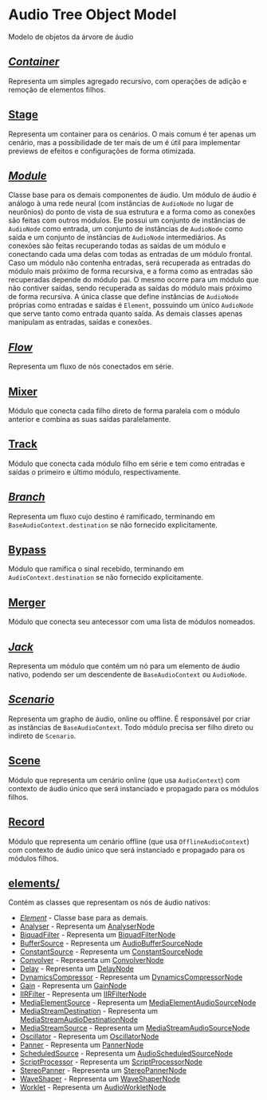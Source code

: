 # Audio Tree Object Model

Modelo de objetos da árvore de áudio

## [_Container_](./Container.ts)

Representa um simples agregado recursivo, com operações de adição e remoção de elementos filhos.

## [Stage](./Stage.ts)

Representa um container para os cenários. O mais comum é ter apenas um cenário, mas a possibilidade de ter mais de um é útil para implementar previews de efeitos e configurações de forma otimizada.

## [_Module_](./Module.ts)

Classe base para os demais componentes de áudio. Um módulo de áudio é análogo à uma rede neural (com instâncias de `AudioNode` no lugar de neurônios) do ponto de vista de sua estrutura e a forma como as conexões são feitas com outros módulos. Ele possui um conjunto de instâncias de `AudioNode` como entrada, um conjunto de instâncias de `AudioNode` como saída e um conjunto de instâncias de `AudioNode` intermediários. As conexões são feitas recuperando todas as saídas de um módulo e conectando cada uma delas com todas as entradas de um módulo frontal. Caso um módulo não contenha entradas, será recuperada as entradas do módulo mais próximo de forma recursiva, e a forma como as entradas são recuperadas depende do módulo pai. O mesmo ocorre para um módulo que não contiver saídas, sendo recuperada as saídas do módulo mais próximo de forma recursiva. A única classe que define instâncias de `AudioNode` próprias como entradas e saídas é `Element`, possuindo um único `AudioNode` que serve tanto como entrada quanto saída. As demais classes apenas manipulam as entradas, saídas e conexões.

## [_Flow_](./Flow.ts)

Representa um fluxo de nós conectados em série.

## [Mixer](./Mixer.ts)

Módulo que conecta cada filho direto de forma paralela com o módulo anterior e combina as suas saídas paralelamente.

## [Track](./Track.ts)

Módulo que conecta cada módulo filho em série e tem como entradas e saídas o primeiro e último módulo, respectivamente.

## [_Branch_](./Branch.ts)

Representa um fluxo cujo destino é ramificado, terminando em `BaseAudioContext.destination` se não fornecido explicitamente.

## [Bypass](./Bypass.ts)

Módulo que ramifica o sinal recebido, terminando em `AudioContext.destination` se não fornecido explicitamente.

## [Merger](./Merger.ts)

Módulo que conecta seu antecessor com uma lista de módulos nomeados.

## [_Jack_](./Jack.ts)

Representa um módulo que contém um nó para um elemento de áudio nativo, podendo ser um descendente de `BaseAudioContext` ou `AudioNode`.

## [_Scenario_](./Scenario.ts)

Representa um grapho de áudio, online ou offline. É responsável por criar as instâncias de `BaseAudioContext`. Todo módulo precisa ser filho direto ou indireto de `Scenario`.

## [Scene](./Scene.ts)

Módulo que representa um cenário online (que usa `AudioContext`) com contexto de áudio único que será instanciado e propagado para os módulos filhos.

## [Record](./Record.ts)

Módulo que representa um cenário offline (que usa `OfflineAudioContext`) com contexto de áudio único que será instanciado e propagado para os módulos filhos.

## [elements/](./elements)

Contém as classes que representam os nós de áudio nativos:

- [_Element_](./elements/Element.ts) - Classe base para as demais.
- [Analyser](./elements/Analyser.ts) - Representa um [AnalyserNode](https://developer.mozilla.org/docs/Web/API/AnalyserNode)
- [BiquadFilter](./elements/BiquadFilter.ts) - Representa um [BiquadFilterNode](https://developer.mozilla.org/docs/Web/API/BiquadFilterNode)
- [BufferSource](./elements/BufferSource.ts) - Representa um [AudioBufferSourceNode](https://developer.mozilla.org/docs/Web/API/AudioBufferSourceNode)
- [ConstantSource](./elements/ConstantSource.ts) - Representa um [ConstantSourceNode](https://developer.mozilla.org/docs/Web/API/ConstantSourceNode)
- [Convolver](./elements/Convolver.ts) - Representa um [ConvolverNode](https://developer.mozilla.org/docs/Web/API/ConvolverNode)
- [Delay](./elements/Delay.ts) - Representa um [DelayNode](https://developer.mozilla.org/docs/Web/API/DelayNode)
- [DynamicsCompressor](./elements/DynamicsCompressor.ts) - Representa um [DynamicsCompressorNode](https://developer.mozilla.org/docs/Web/API/DynamicsCompressorNode)
- [Gain](./elements/Gain.ts) - Representa um [GainNode](https://developer.mozilla.org/docs/Web/API/GainNode)
- [IIRFilter](./elements/IIRFilter.ts) - Representa um [IIRFilterNode](https://developer.mozilla.org/docs/Web/API/IIRFilterNode)
- [MediaElementSource](./elements/MediaElementSource.ts) - Representa um [MediaElementAudioSourceNode](https://developer.mozilla.org/docs/Web/API/MediaElementAudioSourceNode)
- [MediaStreamDestination](./elements/MediaStreamDestination.ts) - Representa um [MediaStreamAudioDestinationNode](https://developer.mozilla.org/docs/Web/API/MediaStreamAudioDestinationNode)
- [MediaStreamSource](./elements/MediaStreamSource.ts) - Representa um [MediaStreamAudioSourceNode](https://developer.mozilla.org/docs/Web/API/MediaStreamAudioSourceNode)
- [Oscillator](./elements/Oscillator.ts) - Representa um [OscillatorNode](https://developer.mozilla.org/docs/Web/API/OscillatorNode)
- [Panner](./elements/Panner.ts) - Representa um [PannerNode](https://developer.mozilla.org/docs/Web/API/PannerNode)
- [ScheduledSource](./elements/ScheduledSource.ts) - Representa um [AudioScheduledSourceNode](https://developer.mozilla.org/docs/Web/API/AudioScheduledSourceNode)
- [ScriptProcessor](./elements/ScriptProcessor.ts) - Representa um [ScriptProcessorNode](https://developer.mozilla.org/docs/Web/API/ScriptProcessorNode)
- [StereoPanner](./elements/StereoPanner.ts) - Representa um [StereoPannerNode](https://developer.mozilla.org/docs/Web/API/StereoPannerNode)
- [WaveShaper](./elements/WaveShaper.ts) - Representa um [WaveShaperNode](https://developer.mozilla.org/docs/Web/API/WaveShaperNode)
- [Worklet](./elements/Worklet.ts) - Representa um [AudioWorkletNode](https://developer.mozilla.org/docs/Web/API/AudioWorkletNode)
